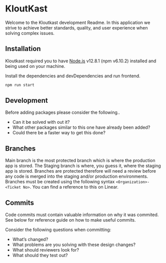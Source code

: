 # KloutKast
Welcome to the Kloutkast development Readme. In this application we strive to achieve better standards, quality, and user experience when solving complex issues.

## Installation

Kloutkast required you to have [Node.js](https://nodejs.org/) v12.8.1 (npm v6.10.2) installed and being used on your machine.

Install the dependencies and devDependencies and run frontend.

```sh
npm run start
```

## Development

Before adding packages please consider the following..
- Can it be solved with out it?
- What other packages similar to this one have already been added?
- Could there be a faster way to get this done?

## Branches
Main branch is the most protected branch which is where the production app is stored. The Staging branch is where, you guess it, where the staging app is stored. Branches are protected therefore will need a review before any code is merged into the staging and/or production environments. Branches must be created using the following syntax `<Organization>-<Ticket No>`. You can find a reference to this on Linear.


## Commits

Code commits must contain valuable information on why it was commited. See below for reference guide on how to make useful commits.

Consider the following questions when committing:
- What’s changed?
- What problems are you solving with these design changes?
- What should reviewers look for?
- What should they test out?

